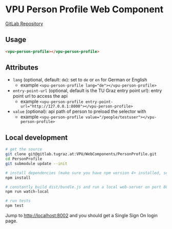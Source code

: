 # VPU Person Profile Web Component

[GitLab Repository](https://gitlab.tugraz.at/VPU/WebComponents/PersonProfile)

## Usage

```html
<vpu-person-profile></vpu-person-profile>
```

## Attributes

- `lang` (optional, default: `de`): set to `de` or `en` for German or English
    - example `<vpu-person-profile lang="de"></vpu-person-profile>`
- `entry-point-url` (optional, default is the TU Graz entry point url): entry point url to access the api
    - example `<vpu-person-profile entry-point-url="http://127.0.0.1:8000"></vpu-person-profile>`
- `value` (optional): api path of person to preload the selector with
    - example `<vpu-person-profile value="/people/testuser"></vpu-person-profile>`

## Local development

```bash
# get the source
git clone git@gitlab.tugraz.at:VPU/WebComponents/PersonProfile.git
cd PersonProfile
git submodule update --init

# install dependencies (make sure you have npm version 4+ installed, so symlinks to the git submodules are created automatically)
npm install

# constantly build dist/bundle.js and run a local web-server on port 8002 
npm run watch-local

# run tests
npm test
```

Jump to <http://localhost:8002> and you should get a Single Sign On login page.
